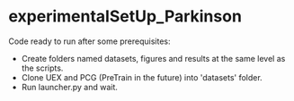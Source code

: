 # experimentalSetUp_Parkinson

Code ready to run after some prerequisites:

- Create folders named datasets, figures and results at the same level as the scripts.
- Clone UEX and PCG (PreTrain in the future) into 'datasets' folder.
- Run launcher.py and wait. 
